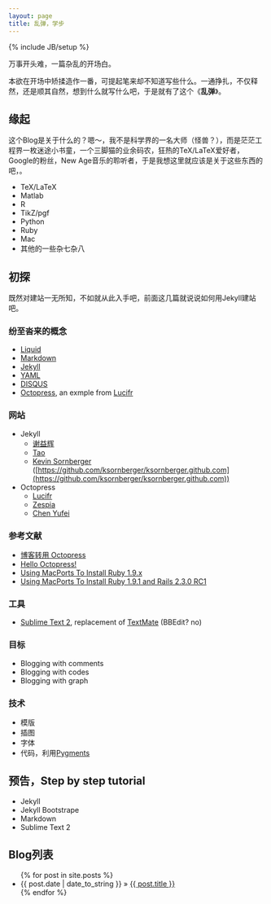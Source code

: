 ```yaml
---
layout: page
title: 乱弹，学步
---
```

{% include JB/setup %}

万事开头难，一篇杂乱的开场白。

本欲在开场中矫揉造作一番，可提起笔来却不知道写些什么。一通挣扎，不仅释然，还是顺其自然，想到什么就写什么吧，于是就有了这个《**乱弹**》。

## 缘起

这个Blog是关于什么的？嗯～，我不是科学界的一名大师（怪兽？），而是茫茫工程界一枚迷途小书童，一个三脚猫的业余码农，狂热的TeX/LaTeX爱好者，Google的粉丝，New Age音乐的聆听者，于是我想这里就应该是关于这些东西的吧，。

- TeX/LaTeX
- Matlab
- R
- TikZ/pgf
- Python
- Ruby
- Mac
- 其他的一些杂七杂八

## 初探

既然对建站一无所知，不如就从此入手吧，前面这几篇就说说如何用Jekyll建站吧。

### 纷至沓来的概念

- [Liquid](http://liquidmarkup.org/)
- [Markdown](http://daringfireball.net/projects/markdown/)
- [Jekyll](http://jekyllrb.com/)
- [YAML](http://www.yaml.org/)
- [DISQUS](http://disqus.com/)
- [Octopress](http://octopress.org/), an exmple from [Lucifr](http://lucifr.com/)

### 网站

- Jekyll
  - [谢益辉](http://yihui.name/)
  - [Tao](http://ztpala.com/)
  - [Kevin Sornberger](http://www.ksornberger.com/) ([https://github.com/ksornberger/ksornberger.github.com](https://github.com/ksornberger/ksornberger.github.com))
- Octopress
  - [Lucifr](http://lucifr.com/)
  - [Zespia](http://zespia.tw/)
  - [Chen Yufei](http://chenyufei.info/)

### 参考文献

- [博客转用 Octopress](http://chenyufei.info/blog/2011-12-13/migrate-to-octopress/)
- [Hello Octopress!](http://zespia.tw/blog/2012/01/14/hello-octopress/)
- [Using MacPorts To Install Ruby 1.9.x](http://www.alessandrobaffa.it/2011/04/18/using-macports-to-install-ruby-1-9-x/)
- [Using MacPorts To Install Ruby 1.9.1 and Rails 2.3.0 RC1](http://www.ruby-forum.com/topic/178659#782331)

### 工具

- [Sublime Text 2](http://www.sublimetext.com/), replacement of [TextMate](http://macromates.com/) (BBEdit? no)

### 目标

- Blogging with comments
- Blogging with codes
- Blogging with graph

### 技术

- 模版
- 插图
- 字体
- 代码，利用[Pygments](http://pygments.org/)

## 预告，Step by step tutorial

- Jekyll
- Jekyll Bootstrape
- Markdown
- Sublime Text 2

## Blog列表

<ul class="posts">
  {% for post in site.posts %}
    <li><span>{{ post.date | date_to_string }}</span> &raquo; <a href="{{ BASE_PATH }}{{ post.url }}">{{ post.title }}</a></li>
  {% endfor %}
</ul>

<!-- 
Read [Jekyll Quick Start](http://jekyllbootstrap.com/usage/jekyll-quick-start.html)

Complete usage and documentation available at: [Jekyll Bootstrap](http://jekyllbootstrap.com)

## Update Author Attributes

In `_config.yml` remember to specify your own data:
    
    title : My Blog =)
    
    author :
      name : Name Lastname
      email : blah@email.test
      github : username
      twitter : username

The theme should reference these variables whenever needed.
    
## Sample Posts

This blog contains sample posts which help stage pages and blog data.
When you don't need the samples anymore just delete the `_posts/core-samples` folder.

    $ rm -rf _posts/core-samples

Here's a sample "posts list".

<ul class="posts">
  {% for post in site.posts %}
    <li><span>{{ post.date | date_to_string }}</span> &raquo; <a href="{{ BASE_PATH }}{{ post.url }}">{{ post.title }}</a></li>
  {% endfor %}
</ul>

## To-Do

This theme is still unfinished. If you'd like to be added as a contributor, [please fork](http://github.com/plusjade/jekyll-bootstrap)!
We need to clean up the themes, make theme usage guides with theme-specific markup examples.
 -->


